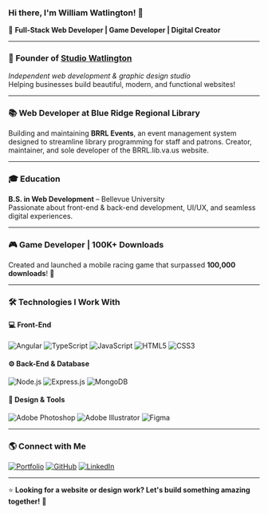 ### Hi there, I'm William Watlington! 👋

🚀 **Full-Stack Web Developer | Game Developer | Digital Creator**

---

### 🎨 Founder of [Studio Watlington](https://studiowatlington.com)
*Independent web development & graphic design studio*  
Helping businesses build beautiful, modern, and functional websites!

---

### 📚 Web Developer at Blue Ridge Regional Library
Building and maintaining **BRRL Events**, an event management system designed to streamline library programming for staff and patrons. Creator, maintainer, and sole developer of the BRRL.lib.va.us website.

---

### 🎓 Education
**B.S. in Web Development** – Bellevue University  
Passionate about front-end & back-end development, UI/UX, and seamless digital experiences.

---

### 🎮 Game Developer | 100K+ Downloads
Created and launched a mobile racing game that surpassed **100,000 downloads**! 🚀

---

### 🛠️ Technologies I Work With

#### 💻 Front-End
![Angular](https://img.shields.io/badge/Angular-DD0031?style=for-the-badge&logo=angular&logoColor=white)
![TypeScript](https://img.shields.io/badge/TypeScript-3178C6?style=for-the-badge&logo=typescript&logoColor=white)
![JavaScript](https://img.shields.io/badge/JavaScript-F7DF1E?style=for-the-badge&logo=javascript&logoColor=black)
![HTML5](https://img.shields.io/badge/HTML5-E34F26?style=for-the-badge&logo=html5&logoColor=white)
![CSS3](https://img.shields.io/badge/CSS3-1572B6?style=for-the-badge&logo=css3&logoColor=white)

#### ⚙️ Back-End & Database
![Node.js](https://img.shields.io/badge/Node.js-339933?style=for-the-badge&logo=node.js&logoColor=white)
![Express.js](https://img.shields.io/badge/Express.js-000000?style=for-the-badge&logo=express&logoColor=white)
![MongoDB](https://img.shields.io/badge/MongoDB-47A248?style=for-the-badge&logo=mongodb&logoColor=white)

#### 🎨 Design & Tools
![Adobe Photoshop](https://img.shields.io/badge/Adobe%20Photoshop-31A8FF?style=for-the-badge&logo=adobephotoshop&logoColor=white)
![Adobe Illustrator](https://img.shields.io/badge/Adobe%20Illustrator-FF9A00?style=for-the-badge&logo=adobeillustrator&logoColor=white)
![Figma](https://img.shields.io/badge/Figma-F24E1E?style=for-the-badge&logo=figma&logoColor=white)

---

### 🌎 Connect with Me
[![Portfolio](https://img.shields.io/badge/Website-Studio%20Watlington-orange?style=for-the-badge)](https://studiowatlington.com)
[![GitHub](https://img.shields.io/badge/GitHub-100000?style=for-the-badge&logo=github&logoColor=white)](https://github.com/WilliamWatlington)
[![LinkedIn](https://img.shields.io/badge/LinkedIn-0077B5?style=for-the-badge&logo=linkedin&logoColor=white)](https://linkedin.com/in/williamwatlington)

---

⭐ **Looking for a website or design work? Let's build something amazing together!** 🚀
